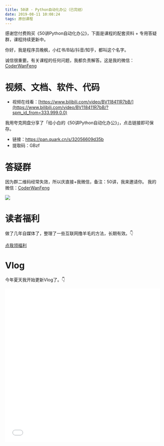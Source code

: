 ```yaml
---
title: 50讲 · Python自动化办公（已完结）
date: 2019-08-11 10:08:24
tags: 原创课程
---
```


感谢您付费购买《50讲Python自动化办公》，下面是课程的配套资料 + 专用答疑群，课程持续更新中。


你好，我是程序员晚枫，小红书/B站/抖音/知乎，都叫这个名字。

诚信很重要。有关课程的任何问题，我都负责解答。这是我的微信：[CoderWanFeng](http://www.python4office.cn/wechat-qrcode/)



# 视频、文档、软件、代码


- 视频在线看：[https://www.bilibili.com/video/BV118411R7bB/](https://www.bilibili.com/video/BV118411R7bB/?spm_id_from=333.999.0.0)


我用夸克网盘分享了「给小白的《50讲Python自动化办公》」，点击链接即可保存。
- 链接：https://pan.quark.cn/s/32056609d35b
- 提取码：GBzf


# 答疑群

因为群二维码经常失效，所以庆直接+我微信，备注：50讲，我来邀请你。
我的微信：[CoderWanFeng](http://www.python4office.cn/wechat-qrcode/)

![](https://python-office-1300615378.cos.ap-chongqing.myqcloud.com/%E5%BE%AE%E4%BF%A1%E4%BA%8C%E7%BB%B4%E7%A0%81.jpg)
# 读者福利

做了几年自媒体了，整理了一些互联网撸羊毛的方法，长期有效。👇

[点我领福利](http://python4office.cn/sideline-pro-list/)

# Vlog

今年夏天我开始更新Vlog了。👇

<iframe src="//player.bilibili.com/player.html?bvid=BV1p4421U7r8" scrolling="no" border="0" frameborder="no" framespacing="0" allowfullscreen="true" width=100%, height=500> </iframe>